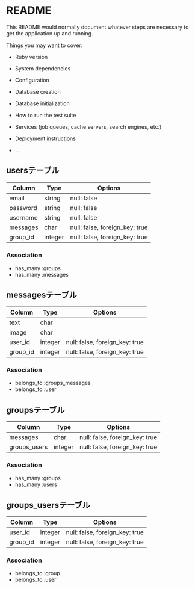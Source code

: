 # README

This README would normally document whatever steps are necessary to get the
application up and running.

Things you may want to cover:

* Ruby version

* System dependencies

* Configuration

* Database creation

* Database initialization

* How to run the test suite

* Services (job queues, cache servers, search engines, etc.)

* Deployment instructions

* ...

## usersテーブル

|Column|Type|Options|
|------|----|-------|
|email|string|null: false|
|password|string|null: false|
|username|string|null: false|
|messages|char|null: false, foreign_key: true|
|group_id|integer|null: false, foreign_key: true|

### Association
- has_many :groups
- has_many :messages

## messagesテーブル

|Column|Type|Options|
|------|----|-------|
|text|char|
|image|char|
|user_id|integer|null: false, foreign_key: true|
|group_id|integer|null: false, foreign_key: true|

### Association
- belongs_to :groups_messages
- belongs_to :user

## groupsテーブル

|Column|Type|Options|
|------|----|-------|
|messages|char|null: false, foreign_key: true|
|groups_users|integer|null: false, foreign_key: true|

### Association
- has_many :groups
- has_many :users

## groups_usersテーブル

|Column|Type|Options|
|------|----|-------|
|user_id|integer|null: false, foreign_key: true|
|group_id|integer|null: false, foreign_key: true|

### Association
- belongs_to :group
- belongs_to :user


